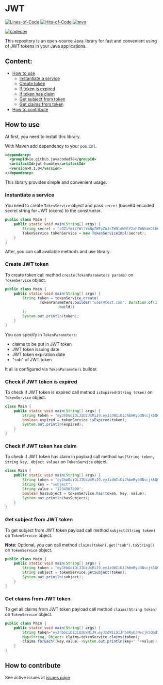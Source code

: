 # JWT

[![Lines-of-Code](https://tokei.rs/b1/github/javacoded78/jwt-humble)](https://github.com/javacoded78/jwt-humble)
[![Hits-of-Code](https://hitsofcode.com/github/javacoded78/jwt-humble?branch=main)](https://hitsofcode.com/github/javacoded78/jwt-humble/view?branch=main)
[![mvn](https://github.com/javacoded78/jwt-humble/actions/workflows/maven-build.yml/badge.svg)](https://github.com/javacoded78/jwt-humble/actions/workflows/maven-build.yml)

[![codecov](https://codecov.io/gh/JavaCoDED78/JWT-humble/graph/badge.svg?token=GZRBG9ALU8)](https://codecov.io/gh/JavaCoDED78/JWT-humble)

This repository is an open-source Java library for fast and convenient using of
JWT tokens in your Java applications.

## Content:

* [How to use](#how-to-use)
    * [Instantiate a service](#instantiate-a-service)
    * [Create token](#create-jwt-token)
    * [If token is expired](#check-if-jwt-token-is-expired)
    * [If token has claim](#check-if-jwt-token-has-claim)
    * [Get subject from token](#get-subject-from-jwt-token)
    * [Get claims from token](#get-claims-from-jwt-token)
* [How to contribute](#how-to-contribute)

## How to use

At first, you need to install this library.

With Maven add dependency to your `pom.xml`.

```xml
<dependency>
  <groupId>io.github.javacoded78</groupId>
  <artifactId>jwt-humble</artifactId>
  <version>0.1.0</version>
</dependency>
```

This library provides simple and convenient usage.

### Instantiate a service

You need to create `TokenService` object and pass `secret` (base64 encoded
secret string for
JWT tokens) to the constructor.

```java
public class Main {
    public static void main(String[] args) {
        String secret = "aGZiYmtiYWllYmNpZWFpZWJsZWNldWNlY2xhZWNhaWJlbGNhZWN3Q0VCV0VXSUM=";
        TokenService tokenService = new TokenServiceImpl(secret);
    }
}
```

After, you can call available methods and use library.

### Create JWT token

To create token call method `create(TokenParameters params)` on `TokenService`
object.

```java
public class Main {
    public static void main(String[] args) {
        String token = tokenService.create(
                TokenParameters.builder("user@test.com", Duration.of(1, ChronoUnit.HOURS))
                        .build()
        );
        System.out.println(token);
    }
}
```

You can specify in `TokenParameters`:

* claims to be put in JWT token
* JWT token issuing date
* JWT token expiration date
* "sub" of JWT token

It all is configured via `TokenParameters` builder.

### Check if JWT token is expired

To check if JWT token is expired call method `isExpired(String token)` on `TokenService` object.

```java
class Main {
    public static void main(String[] args) {
        String token = "eyJhbGciOiJIUzUxMiJ9.eyJzdWIiOiJhbmRyb3Nvcjk5QGdtYWlsLmNvbSIsImlkIjozLCJyb2xlcyI6WyJST0xFX1VTRVIiXSwiZXhwIjoxNzE3MTQ1MDIxfQ.w8ZFLFsKf7Qs9_dNb0WzdoyAIpWtfeEyqLfNI_G16_6NHbGwCRbeVVm_a_DzckytsyGYHTWRlZdi_gWK-HjrXg";
        boolean expired = tokenService.isExpired(token);
        System.out.println(expired);
    }
}
```

### Check if JWT token has claim

To check if JWT token has claim in payload call method `has(String token, String key, Object value)` on `TokenService` object.

```java
class Main {
    public static void main(String[] args) {
        String token = "eyJhbGciOiJIUzUxMiJ9.eyJzdWIiOiJhbmRyb3Nvcjk5QGdtYWlsLmNvbSIsImlkIjozLCJyb2xlcyI6WyJST0xFX1VTRVIiXSwiZXhwIjoxNzE3MTQ1MDIxfQ.w8ZFLFsKf7Qs9_dNb0WzdoyAIpWtfeEyqLfNI_G16_6NHbGwCRbeVVm_a_DzckytsyGYHTWRlZdi_gWK-HjrXg";
        String key = "subject";
        String value = "1234567890";
        boolean hasSubject = tokenService.has(token, key, value);
        System.out.println(hasSubject);
    }
}
```

### Get subject from JWT token

To get subject from JWT token payload call method `subject(String token)`
on `TokenService` object.

**Note:** Optional, you can call
method `claims(token).get("sub").toString()` on `TokenService` object.

```java
public class Main {
    public static void main(String[] args) {
        String token = "eyJhbGciOiJIUzUxMiJ9.eyJzdWIiOiJhbmRyb3Nvcjk5QGdtYWlsLmNvbSIsImlkIjozLCJyb2xlcyI6WyJST0xFX1VTRVIiXSwiZXhwIjoxNzE3MTQ1MDIxfQ.w8ZFLFsKf7Qs9_dNb0WzdoyAIpWtfeEyqLfNI_G16_6NHbGwCRbeVVm_a_DzckytsyGYHTWRlZdi_gWK-HjrXg";
        String subject = tokenService.getSubject(token);
        System.out.println(subject);
    }
}
```

### Get claims from JWT token

To get all claims from JWT token payload call method `claims(String token)`
on `TokenService`
object.

```java
public class Main {
    public static void main(String[] args) {
        String token="eyJhbGciOiJIUzUxMiJ9.eyJzdWIiOiJhbmRyb3Nvcjk5QGdtYWlsLmNvbSIsImlkIjozLCJyb2xlcyI6WyJST0xFX1VTRVIiXSwiZXhwIjoxNzE3MTQ1MDIxfQ.w8ZFLFsKf7Qs9_dNb0WzdoyAIpWtfeEyqLfNI_G16_6NHbGwCRbeVVm_a_DzckytsyGYHTWRlZdi_gWK-HjrXg";
        Map<String, Object> claims=tokenService.claims(token);
        claims.forEach((key,value)->System.out.println(key+" "+value));
    }
}

```

## How to contribute

See active issues at [issues page](https://github.com/JavaCoDED78/JWT-humble/issues)
